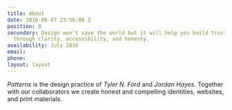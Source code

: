 ```yaml
---
title: About
date: 2016-06-07 23:56:00 Z
position: 0
secondary: Design won't save the world but it will help you build trust and loy­al­ty
  through clar­i­ty, ac­ces­si­bil­ity, and honesty.
availability: July 2016
email: 
phone: 
layout: layout
---
```


*Patterns* is the design practice of *Tyler N. Ford* and *Jordan Hayes*. To­gether with our col­laborators we create honest and com­pel­ling iden­tities, web­sites, and print materials.
